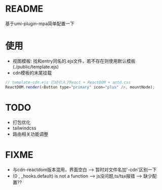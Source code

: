 # README

基于umi-plugin-mpa简单配置一下

# 使用

- 视图模板: 找和entry同名的.ejs文件，若不存在则使用默认模板(./public/template.ejs)
- cdn模板的末尾挂载

```js
// template-cdn.ejs 已经引入了React + ReactDOM + antd.css
ReactDOM.render(<Button type="primary" icon="plus" />, mountNode);
```

# TODO

- 打包优化
- tailwindcss
- 路由相关功能调整

# FIXME

- 与cdn-reactdom版本混用，界面空白 --> 暂时对文件名加'-cdn'区别一下
- (0 , _hooks.default) is not a function --> js没问题,ts/tsx报错 --> 缺少配置??

